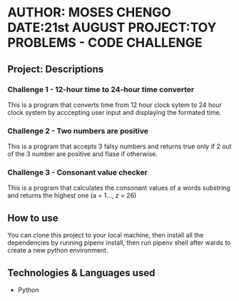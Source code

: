 # AUTHOR: MOSES CHENGO DATE:21st AUGUST PROJECT:TOY PROBLEMS - CODE CHALLENGE

## Project: Descriptions

### Challenge 1 - 12-hour time to 24-hour time converter

This is a program that converts time from 12 hour clock sytem to 24 hour clock system by acccepting user input and displaying the formated time.

### Challenge 2 - Two numbers are positive

This is a program that accepts 3 falsy numbers and returns true only if 2 out of the 3 number are positive and flase if otherwise.

### Challenge 3 - Consonant value checker

This is a program that calculates the consonant values of a words substring and returns the highest one (a = 1..., z = 26)

## How to use

You can clone this project to your local machine, then install all the dependencies by running pipenv install, then run pipenv shell after wards to create a new python environment.

## Technologies & Languages used

- Python
